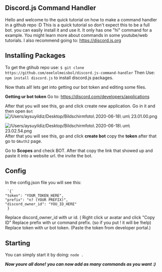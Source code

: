 ## Discord.js Command Handler
Hello and welcome to the quick tutorial on how to make a command handler in a github repo :D
This is a quick tutorial so don't expect this to be a full bot. you can easily install it and use it. It only has one "hi" command for a example. You might learn more about commands in some youtube/web tutorials. I also recommend going to: https://discord.js.org

## Installing Packages
To get the gtihub repo use: `$ git clone https://github.com/eeelolmeisbol/discord.js-command-handler`
 Then Use: `npm install discord.js` to install discord.js packages.

Now thats all! lets get into getting our bot token and editing some files.

**Getting ur bot token**
Go to: https://discord.com/developers/applications

After that you will see this, go and click create new application. Go in it and then open `Bot`
![/Users/aysuyildiz/Desktop/Bildschirmfoto\ 2020-06-18\ um\ 23.01.00.png]()

![/Users/aysuyildiz/Desktop/Bildschirmfoto\ 2020-06-18\ um\ 23.02.54.png](yes)
After that you will see this, go and click **create bot** copy the **token** after that go to `OAuth2` page.

Go to __Scopes__ and check BOT. After that copy the link that showed up and paste it into a website url. the invite the bot.


## Config
In the config.json file you will see this:

     `{`
    "token": "YOUR_TOKEN_HERE",
    "prefix": "n? (YOUR PREFIX)",
    "discord_owner_id": "YOU_ID_HERE"
     }

Replace discord_owner_id with ur id. ( Right click ur avatar and click "Copy ID"
Replace prefix with ur command prefix. (so if you put ! it will be !help)
Replace token with ur bot token. (Paste the token from developer portal.)

## Starting
You can simply start it by doing: `node .`

***Now youre all done! you can now add as many commands as you want :)***

